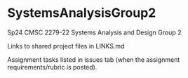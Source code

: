 # SystemsAnalysisGroup2
Sp24 CMSC 2279-22 Systems Analysis and Design Group 2

Links to shared project files in LINKS.md

Assignment tasks listed in issues tab (when the assignment requirements/rubric is posted).
